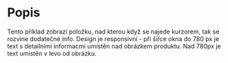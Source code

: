 # Popis
Tento příklad zobrazí položku, nad kterou když se najede kurzorem, tak se rozvine dodatečné info. Design je responsivní - při šířce okna do 780 px je text s detailními informacmi umístěn nad obrázkem produktu. Nad 780px je text umístěn v levo od obrázku.
